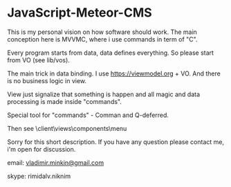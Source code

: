 # JavaScript-Meteor-CMS

This is my personal vision on how software should work. 
The main conception here is MVVMC, where i use commands in term of "C".

Every program starts from data, data defines everything. So please start from VO (see lib/vos).

The main trick in data binding. I use https://viewmodel.org + VO. And there is no business logic in view. 

View just signalize that something is happen and all magic and data processing is made inside "commands".

Special tool for "commands" - Comman and Q-deferred.

Then see \client\views\components\menu

Sorry for this short description.
If you have any question please contact me, i'm open for discussion.

email: vladimir.minkin@gmail.com 

skype: rimidalv.niknim
